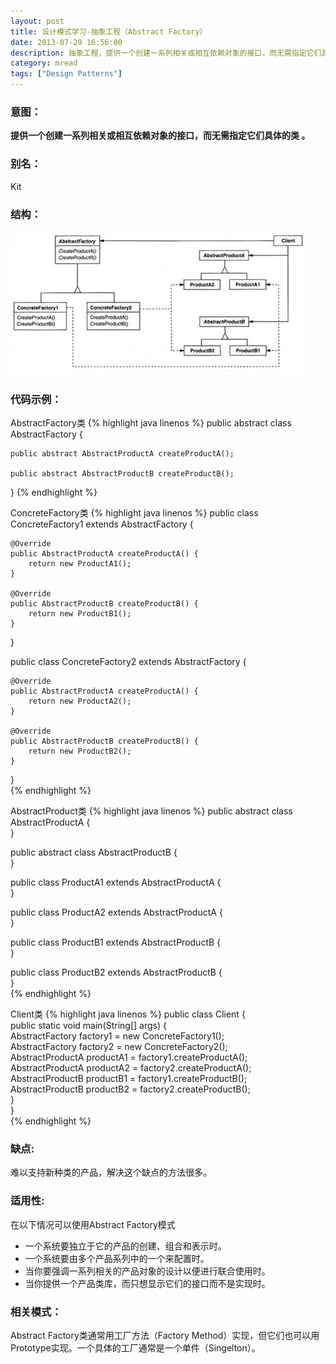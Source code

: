 ```yaml
---
layout: post
title: 设计模式学习-抽象工程（Abstract Factory）
date: 2013-07-29 16:56:00
description: 抽象工程，提供一个创建一系列相关或相互依赖对象的接口，而无需指定它们具体的类。
category: mread
tags: ["Design Patterns"]
---
```


### 意图：
**提供一个创建一系列相关或相互依赖对象的接口，而无需指定它们具体的类 。**

### 别名：
Kit

### 结构： 
![AbstracFactory](/images/mread/Design-Patterns-abstract-factory.jpg)

### 代码示例：
AbstractFactory类
{% highlight java linenos %}
public abstract class AbstractFactory {  

    public abstract AbstractProductA createProductA();  

    public abstract AbstractProductB createProductB();  
}
{% endhighlight %}

ConcreteFactory类
{% highlight java linenos %}
public class ConcreteFactory1 extends AbstractFactory {  

    @Override  
    public AbstractProductA createProductA() {  
        return new ProductA1();  
    }  
      
    @Override  
    public AbstractProductB createProductB() {  
        return new ProductB1();  
    }  
      
}  
      
public class ConcreteFactory2 extends AbstractFactory {  
      
    @Override  
    public AbstractProductA createProductA() {  
        return new ProductA2();  
    }  
      
    @Override  
    public AbstractProductB createProductB() {  
        return new ProductB2();  
    }  
      
}  
{% endhighlight %}

AbstractProduct类
{% highlight java linenos %}
public abstract class AbstractProductA {  
}  
      
public abstract class AbstractProductB {  
}  
      
public class ProductA1 extends AbstractProductA {  
}  
      
public class ProductA2 extends AbstractProductA {  
}  
      
public class ProductB1 extends AbstractProductB {  
}  
      
public class ProductB2 extends AbstractProductB {  
}  
{% endhighlight %}

Client类
{% highlight java linenos %}
public class Client {  
    public static void main(String[] args) {  
        AbstractFactory factory1 = new ConcreteFactory1();  
        AbstractFactory factory2 = new ConcreteFactory2();  
        AbstractProductA productA1 = factory1.createProductA();  
        AbstractProductA productA2 = factory2.createProductA();  
        AbstractProductB productB1 = factory1.createProductB();  
        AbstractProductB productB2 = factory2.createProductB();  
    }  
}  
{% endhighlight %}

### 缺点:
难以支持新种类的产品，解决这个缺点的方法很多。


### 适用性:
在以下情况可以使用Abstract Factory模式
<ul>
<li>一个系统要独立于它的产品的创建、组合和表示时。</li>
<li>一个系统要由多个产品系列中的一个来配置时。</li>
<li>当你要强调一系列相关的产品对象的设计以便进行联合使用时。</li>
<li>当你提供一个产品类库，而只想显示它们的接口而不是实现时。</li>
</ul>
 

### 相关模式：
Abstract Factory类通常用工厂方法（Factory Method）实现，但它们也可以用Prototype实现。一个具体的工厂通常是一个单件（Singelton）。
